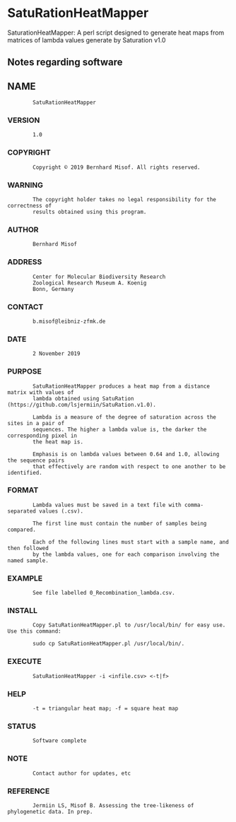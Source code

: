 # SatuRationHeatMapper
 SaturationHeatMapper: A perl script designed to generate heat maps from matrices of lambda values generate by Saturation v1.0

## Notes regarding software

## NAME        
            SatuRationHeatMapper

### VERSION     
            1.0

### COPYRIGHT   
            Copyright © 2019 Bernhard Misof. All rights reserved.

### WARNING     
            The copyright holder takes no legal responsibility for the correctness of 
            results obtained using this program.

### AUTHOR      
            Bernhard Misof

### ADDRESS     
            Center for Molecular Biodiversity Research
            Zoological Research Museum A. Koenig
            Bonn, Germany

### CONTACT     
            b.misof@leibniz-zfmk.de

### DATE
            2 November 2019

### PURPOSE     
            SatuRationHeatMapper produces a heat map from a distance matrix with values of 
            lambda obtained using SatuRation (https://github.com/lsjermiin/SatuRation.v1.0).
            
            Lambda is a measure of the degree of saturation across the sites in a pair of
            sequences. The higher a lambda value is, the darker the corresponding pixel in
            the heat map is.

            Emphasis is on lambda values between 0.64 and 1.0, allowing the sequence pairs
            that effectively are random with respect to one another to be identified.
            
### FORMAT      
            Lambda values must be saved in a text file with comma-separated values (.csv).

            The first line must contain the number of samples being compared. 

            Each of the following lines must start with a sample name, and then followed
            by the lambda values, one for each comparison involving the named sample.
 
### EXAMPLE     
            See file labelled 0_Recombination_lambda.csv.

### INSTALL     
            Copy SatuRationHeatMapper.pl to /usr/local/bin/ for easy use. Use this command:

            sudo cp SatuRationHeatMapper.pl /usr/local/bin/. 

### EXECUTE     
            SatuRationHeatMapper -i <infile.csv> <-t|f>

### HELP        
            -t = triangular heat map; -f = square heat map

### STATUS      
            Software complete

### NOTE        
            Contact author for updates, etc

### REFERENCE   
            Jermiin LS, Misof B. Assessing the tree-likeness of phylogenetic data. In prep.
